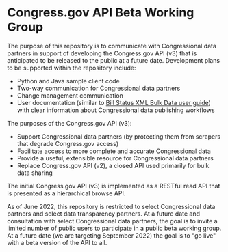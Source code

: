 # Congress.gov API Beta Working Group 

The purpose of this repository is to communicate with Congressional data partners in support of developing the Congress.gov API (v3) that is anticipated to be released to the public at a future date. Development plans to be supported within the repository include: 

- Python and Java sample client code
- Two-way communication for Congressional data partners
- Change management communication
- User documentation (similar to [Bill Status XML Bulk Data user guide](https://github.com/usgpo/bill-status/blob/master/BILLSTATUS-XML_User_User-Guide.md)) with clear information about Congressional data publishing workflows 

The purposes of the Congress.gov API (v3): 

- Support Congressional data partners (by protecting them from scrapers that degrade Congress.gov access) 
- Facilitate access to more complete and accurate Congressional data
- Provide a useful, extensible resource for Congressional data partners
- Replace Congress.gov API (v2), a closed API used primarily for bulk data sharing
  
The initial Congress.gov API (v3) is implemented as a RESTful read API that is presented as a hierarchical browse API.

As of June 2022, this repository is restricted to select Congressional data partners and select data transparency partners. At a future date and consultation with select Congressional data partners, the goal is to invite a limited number of public users to participate in a public beta working group. At a future date (we are targeting September 2022) the goal is to "go live" with a  beta version of the API to all.
